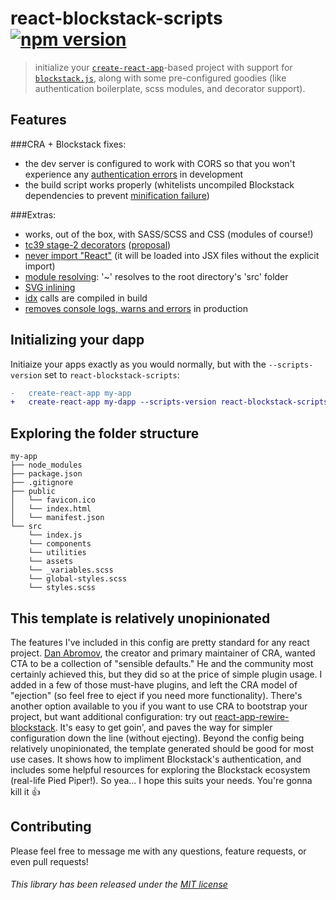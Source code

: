 # react-blockstack-scripts [![npm version](https://img.shields.io/npm/v/react-app-rewire-blockstack.svg?style=flat)](https://www.npmjs.com/package/react-app-rewire-blockstack)

> initialize your [`create-react-app`](https://github.com/facebookincubator/create-react-app)-based project with support for [`blockstack.js`](https://github.com/blockstack/blockstack.js), along with some pre-configured goodies (like authentication boilerplate, scss modules, and decorator support).

## Features

###CRA + Blockstack fixes:

* the dev server is configured to work with CORS so that you won't experience any [authentication errors](https://forum.blockstack.org/t/dealing-with-cors-errors-in-blockstack-auth-and-react/2592) in development
* the build script works properly (whitelists uncompiled Blockstack dependencies to prevent [minification failure](https://github.com/facebook/create-react-app/issues/3734))

###Extras:

* works, out of the box, with SASS/SCSS and CSS (modules of course!)
* [tc39 stage-2 decorators](https://github.com/loganfsmyth/babel-plugin-transform-decorators-legacy) ([proposal](https://github.com/tc39/proposal-decorators))
* [never import "React"](https://github.com/vslinko/babel-plugin-react-require) (it will be loaded into JSX files without the explicit import)
* [module resolving](https://github.com/tleunen/babel-plugin-module-resolver): '~' resolves to the root directory's 'src' folder
* [SVG inlining](https://github.com/airbnb/babel-plugin-inline-react-svg)
* [idx](https://github.com/facebookincubator/idx#readme) calls are compiled in build
* [removes console logs, warns and errors](https://github.com/babel/minify/tree/master/packages/babel-plugin-transform-remove-console) in production

## Initializing your dapp

Initiaize your apps exactly as you would normally, but with the `--scripts-version` set to `react-blockstack-scripts`:

```diff
-   create-react-app my-app
+   create-react-app my-dapp --scripts-version react-blockstack-scripts
```

## Exploring the folder structure

```
my-app
├── node_modules
├── package.json
├── .gitignore
├── public
│   └── favicon.ico
│   └── index.html
│   └── manifest.json
└── src
    └── index.js
    └── components
    └── utilities
    └── assets
    └── _variables.scss
    └── global-styles.scss
    └── styles.scss
```

## This template is relatively unopinionated

The features I've included in this config are pretty standard for any react project. [Dan Abromov](https://github.com/gaearon), the creator and primary maintainer of CRA, wanted CTA to be a collection of "sensible defaults." He and the community most certainly achieved this, but they did so at the price of simple plugin usage. I added in a few of those must-have plugins, and left the CRA model of "ejection" (so feel free to eject if you need more functionality). There's another option available to you if you want to use CRA to bootstrap your project, but want additional configuration: try out [react-app-rewire-blockstack](https://github.com/harrysolovay/react-app-rewire-blockstack). It's easy to get goin', and paves the way for simpler configuration down the line (without ejecting). Beyond the config being relatively unopinionated, the template generated should be good for most use cases. It shows how to impliment Blockstack's authentication, and includes some helpful resources for exploring the Blockstack ecosystem (real-life Pied Piper!). So yea... I hope this suits your needs. You're gonna kill it 👍

## Contributing

Please feel free to message me with any questions, feature requests, or even pull requests!

###### This library has been released under the [MIT license](https://mit-license.org/)